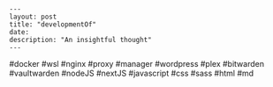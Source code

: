 ```
---
layout: post
title: "developmentOf"
date: 
description: "An insightful thought"
---
```
#docker #wsl #nginx #proxy #manager #wordpress #plex #bitwarden #vaultwarden #nodeJS #nextJS #javascript #css #sass #html #md

